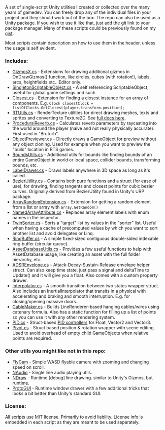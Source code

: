 A set of single-script Unity utilities I created or collected over the many years of gamedev. You can freely drop any of the individual files in your project and they should work out of the box. The repo can also be used as a Unity package. If you wish to use it like that, just add the git link to your package manager. Many of these scripts could be previously found on my [gist](https://gist.github.com/nothke).

Most scripts contain description on how to use them in the header, unless the usage is self evident.

### Includes:
* [GizmosX.cs](Runtime/GizmosX.cs) - Extensions for drawing additional gizmos in OnDrawGizmos() function, like circles, cubes (with rotation!), labels, arcs, heightfields etc.. Editor only.
* [SingletonScriptableObject.cs](Runtime/SingletonScriptableObject.cs) - A self referencing ScriptableObject, useful for global game settings and such.
* [Closest.cs](Runtime/Closest.cs) - Extension for finding a closest instance for an array of components. E.g. `Clock closestClock = listOfClocks.GetClosest(player.transform.position);`
* [RTUtils.cs](Runtime/RTUtils.cs) - RenderTexture utilities for direct drawing meshes, texts and sprites and converting to Texture2D. See [full docs here](Documentation~/RTUtils.md).
* [ProceduralReverb.cs](Runtime/ProceduralReverb.cs) - Calculates reverb parameters by raycasting into the world around the player (naive and not really physically accurate). First used in "Bruturb".
* [ObjectPreviewer.cs](Runtime/ObjectPreviewer.cs) - Directly draws a GameObject for preview without any object cloning. Used for example when you want to preview the "build" location in RTS games.
* [BoundsUtils.cs](Runtime/BoundsUtils.cs) - Additional utils for bounds like finding bounds of an entire GameObject in world or local space, collider bounds, transforming bounds, etc.
* [LabelDrawer.cs](Runtime/LabelDrawer.cs) - Draws labels anywhere in 3D space as long as it's called.
* [BezierUtility.cs](Runtime/BezierUtility.cs) - Contains both pure functions and a struct (for ease of use), for drawing, finding tangents and closest points for cubic bezier curves. Originally derived from BezierUtility found in Unity's URP package.
* [ArrayRandomExtension.cs](Runtime/ArrayRandomExtension.cs) - Extension for getting a random element from a list or array with `array.GetRandom()`
* [NamedArrayAttribute.cs](Runtime/NamedArrayAttribute.cs) - Replaces array element labels with enum names in the inspector.
* [TwinSorter.cs](Runtime/TwinSorter.cs) - Sorts a "target" list by values in the "sorter" list. Useful when having a cache of precomputed values by which you want to sort another list and avoid delegates or Linq.
* [RingBuffer.cs](Runtime/RingBuffer.cs) - A simple fixed-sized contiguous double-sided indexable ring buffer (circular queue).
* [AssetDatabaseUtils.cs](Runtime/AssetDatabaseUtils.cs) - Provides a few useful functions to help with AssetDatabase usage, like creating an asset with the full folder hierarchy, etc.
* [ADSREnvelope.cs](Runtime/ADSREnvelope.cs) - Attack-Decay-Sustain-Release envelope helper struct. Can also keep time state, just pass a signal and deltaTime to Update() and it will give you a float. Also comes with a custom property drawer.
* [Interpolator.cs](Runtime/Interpolator.cs) - A smooth transition between two states wrapper struct. Also includes an InertialInterpolator that transits in a physical with accelerating and braking and smooth interruption. E.g. for closing/opening massive doors.
* [CableMaker.cs](Runtime/CableMaker.cs) - Builds LineRenderer-based hanging cables/wires using catenary formula. Also has a static function for filling up a list of points so you can use it with any other rendering system.
* [PID.cs](Runtime/PID.cs) - Struct-based [PID controllers](https://en.wikipedia.org/wiki/PID_controller) for Float, Vector2 and Vector3.
* [Pivot.cs](Runtime/Pivot.cs) - Struct based position & rotation wrapper with scene editing. Used to avoid overhead of empty child GameObjects when relative points are required.

### Other utils you might like not in this repo:
* [FlyCam](https://github.com/nothke/FlyCam) - Simple WASD flyable camera with zooming and changing speed on scroll.
* [NAudio](https://github.com/nothke/NAudio) - Single line audio playing utils.
* [NDraw](https://github.com/nothke/NDraw) - Runtime [debug] line drawing. similar to Unity's Gizmos, but runtime.
* [ProtoGUI](https://github.com/nothke/ProtoGUI) - Runtime window drawer with a few additional tricks that looks a bit better than Unity's standard GUI.

### License:

All scripts use MIT license. Primarily to avoid liability. License info is embedded in each script as they are meant to be used separately.